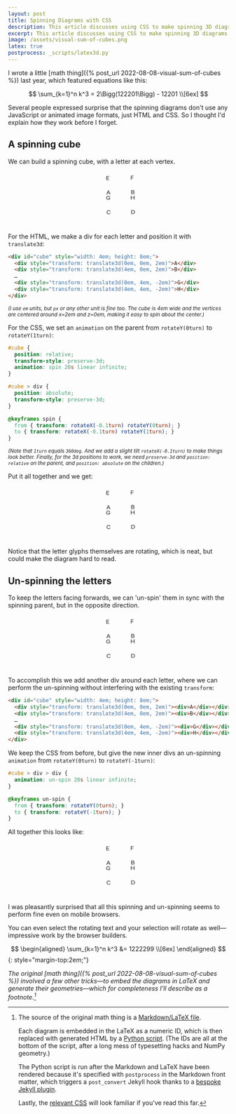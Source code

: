 ```yaml
---
layout: post
title: Spinning Diagrams with CSS
description: This article discusses using CSS to make spinning 3D diagrams.
excerpt: This article discusses using CSS to make spinning 3D diagrams.
image: /assets/visual-sum-of-cubes.png
latex: true
postprocess: _scripts/latex3d.py
---
```


I wrote a little [math thing]({% post_url 2022-08-08-visual-sum-of-cubes %}) last year, which featured equations like this:

$$
\sum_{k=1}^n k^3 = 2\Bigg(122201\Bigg) - 12201 \\[6ex]
$$

Several people expressed surprise that the spinning diagrams don't use any JavaScript or animated image formats, just HTML and CSS. So I thought I'd explain how they work before I forget.

## A spinning cube

We can build a spinning cube, with a letter at each vertex.

<style>
.cube1 {
  position: relative;
  transform-style: preserve-3d;
  animation: spin 20s linear infinite;

  margin: 2em auto 0em;
}

.cube1 > div {
  position: absolute;
}

@keyframes spin {
  from { transform: rotateX(-0.1turn) rotateY(0turn); }
  to { transform: rotateX(-0.1turn) rotateY(1turn); }
}
</style>
<div class="cube1" style="width: 4em; height: 8em;">
  <div style="transform: translate3d(0em, 0em, 2em)">A</div>
  <div style="transform: translate3d(4em, 0em, 2em)">B</div>
  <div style="transform: translate3d(0em, 4em, 2em)">C</div>
  <div style="transform: translate3d(4em, 4em, 2em)">D</div>
  <div style="transform: translate3d(0em, 0em, -2em)">E</div>
  <div style="transform: translate3d(4em, 0em, -2em)">F</div>
  <div style="transform: translate3d(0em, 4em, -2em)">G</div>
  <div style="transform: translate3d(4em, 4em, -2em)">H</div>
</div>

For the HTML, we make a div for each letter and position it with `translate3d`:

```html
<div id="cube" style="width: 4em; height: 8em;">
  <div style="transform: translate3d(0em, 0em, 2em)">A</div>
  <div style="transform: translate3d(4em, 0em, 2em)">B</div>
  …
  <div style="transform: translate3d(0em, 4em, -2em)">G</div>
  <div style="transform: translate3d(4em, 4em, -2em)">H</div>
</div>
```
<small>*(I use `em` units, but `px` or any other unit is fine too. The cube is 4em wide and the vertices are centered around x=2em and z=0em, making it easy to spin about the center.)*</small>

For the CSS, we set an `animation` on the parent from `rotateY(0turn)` to `rotateY(1turn)`:

```css
#cube {
  position: relative;
  transform-style: preserve-3d;
  animation: spin 20s linear infinite;
}

#cube > div {
  position: absolute;
  transform-style: preserve-3d;
}

@keyframes spin {
  from { transform: rotateX(-0.1turn) rotateY(0turn); }
  to { transform: rotateX(-0.1turn) rotateY(1turn); }
}
```
<small>*(Note that `1turn` equals `360deg`. And we add a slight tilt `rotateX(-0.1turn)` to make things look better. Finally, for the 3d positions to work, we need `preserve-3d` and `position: relative` on the parent, and `position: absolute` on the children.)*</small>

Put it all together and we get:

<div class="cube1" style="width: 4em; height: 8em;">
  <div style="transform: translate3d(0em, 0em, 2em)">A</div>
  <div style="transform: translate3d(4em, 0em, 2em)">B</div>
  <div style="transform: translate3d(0em, 4em, 2em)">C</div>
  <div style="transform: translate3d(4em, 4em, 2em)">D</div>
  <div style="transform: translate3d(0em, 0em, -2em)">E</div>
  <div style="transform: translate3d(4em, 0em, -2em)">F</div>
  <div style="transform: translate3d(0em, 4em, -2em)">G</div>
  <div style="transform: translate3d(4em, 4em, -2em)">H</div>
</div>

Notice that the letter glyphs themselves are rotating, which is neat, but could make the diagram hard to read.

## Un-spinning the letters

To keep the letters facing forwards, we can 'un-spin' them in sync with the spinning parent, but in the opposite direction.

<style>
.cube2 {
  position: relative;
  transform-style: preserve-3d;
  animation: spin 20s linear infinite;

  margin: 2em auto 0em;
}

.cube2 > div {
  position: absolute;
  transform-style: preserve-3d;
}

.cube2 > div > div {
  animation: un-spin 20s linear infinite;
}

@keyframes un-spin {
  from { transform: rotateY(0turn); }
  to { transform: rotateY(-1turn); }
}
</style>
<div class="cube2" style="width: 4em; height: 8em;">
  <div style="transform: translate3d(0em, 0em, 2em)"><div>A</div></div>
  <div style="transform: translate3d(4em, 0em, 2em)"><div>B</div></div>
  <div style="transform: translate3d(0em, 4em, 2em)"><div>C</div></div>
  <div style="transform: translate3d(4em, 4em, 2em)"><div>D</div></div>
  <div style="transform: translate3d(0em, 0em, -2em)"><div>E</div></div>
  <div style="transform: translate3d(4em, 0em, -2em)"><div>F</div></div>
  <div style="transform: translate3d(0em, 4em, -2em)"><div>G</div></div>
  <div style="transform: translate3d(4em, 4em, -2em)"><div>H</div></div>
</div>

To accomplish this we add another div around each letter, where we can perform the un-spinning without interfering with the existing `transform`:

```html
<div id="cube" style="width: 4em; height: 8em;">
  <div style="transform: translate3d(0em, 0em, 2em)"><div>A</div></div>
  <div style="transform: translate3d(4em, 0em, 2em)"><div>B</div></div>
  …
  <div style="transform: translate3d(0em, 4em, -2em)"><div>G</div></div>
  <div style="transform: translate3d(4em, 4em, -2em)"><div>H</div></div>
</div>
```

We keep the CSS from before, but give the new inner divs an un-spinning `animation` from `rotateY(0turn)` to `rotateY(-1turn)`:

```css
#cube > div > div {
  animation: un-spin 20s linear infinite;
}

@keyframes un-spin {
  from { transform: rotateY(0turn); }
  to { transform: rotateY(-1turn); }
}
```

All together this looks like:

<div class="cube2" style="width: 4em; height: 8em;">
  <div style="transform: translate3d(0em, 0em, 2em)"><div>A</div></div>
  <div style="transform: translate3d(4em, 0em, 2em)"><div>B</div></div>
  <div style="transform: translate3d(0em, 4em, 2em)"><div>C</div></div>
  <div style="transform: translate3d(4em, 4em, 2em)"><div>D</div></div>
  <div style="transform: translate3d(0em, 0em, -2em)"><div>E</div></div>
  <div style="transform: translate3d(4em, 0em, -2em)"><div>F</div></div>
  <div style="transform: translate3d(0em, 4em, -2em)"><div>G</div></div>
  <div style="transform: translate3d(4em, 4em, -2em)"><div>H</div></div>
</div>

I was pleasantly surprised that all this spinning and un-spinning seems to perform fine even on mobile browsers.

You can even select the rotating text and your selection will rotate as well—impressive work by the browser builders.

$$
\begin{aligned}
\sum_{k=1}^n k^3
&= 1222299 \\[6ex]
\end{aligned}
$$
{: style="margin-top:2em;"}

*The original [math thing]({% post_url 2022-08-08-visual-sum-of-cubes %}) involved a few other tricks—to embed the diagrams in LaTeX and generate their geometries—which for completeness I'll describe as a footnote.[^et-cetera]*

[^et-cetera]:
    The source of the original math thing is a [Markdown/LaTeX file](https://github.com/hrldcpr/poole/blob/master/_posts/2022-08-08-visual-sum-of-cubes.md?plain=1).

    Each diagram is embedded in the LaTeX as a numeric ID, which is then replaced with generated HTML by a [Python script](https://github.com/hrldcpr/poole/blob/master/_scripts/latex3d.py). (The IDs are all at the bottom of the script, after a long mess of typesetting hacks and NumPy geometry.)

    The Python script is run after the Markdown and LaTeX have been rendered because it's specified with `postprocess` in the Markdown front matter, which triggers a `post_convert` Jekyll hook thanks to a [bespoke Jekyll plugin](https://github.com/hrldcpr/poole/blob/master/_plugins/postprocess.rb).

    Lastly, the [relevant CSS](https://github.com/hrldcpr/poole/blob/master/_sass/_latex3d.scss) will look familiar if you've read this far.
